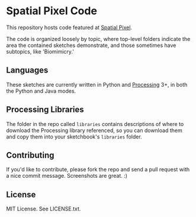 # Spatial Pixel Code

This repository hosts code featured at [Spatial Pixel](http://spatialpixel.com).

The code is organized loosely by topic, where top-level folders indicate the area the
contained sketches demonstrate, and those sometimes have subtopics, like 'Biomimicry.'

## Languages

These sketches are currently written in Python and [Processing](http://processing.org) 3+, in both the Python and Java modes.

## Processing Libraries

The folder in the repo called `libraries` contains descriptions of where to download the
Processing library referenced, so you can download them and copy them into your
sketchbook's `libraries` folder.

## Contributing

If you'd like to contribute, please fork the repo and send a pull request with
a nice commit message. Screenshots are great. :)

## License

MIT License. See LICENSE.txt.
